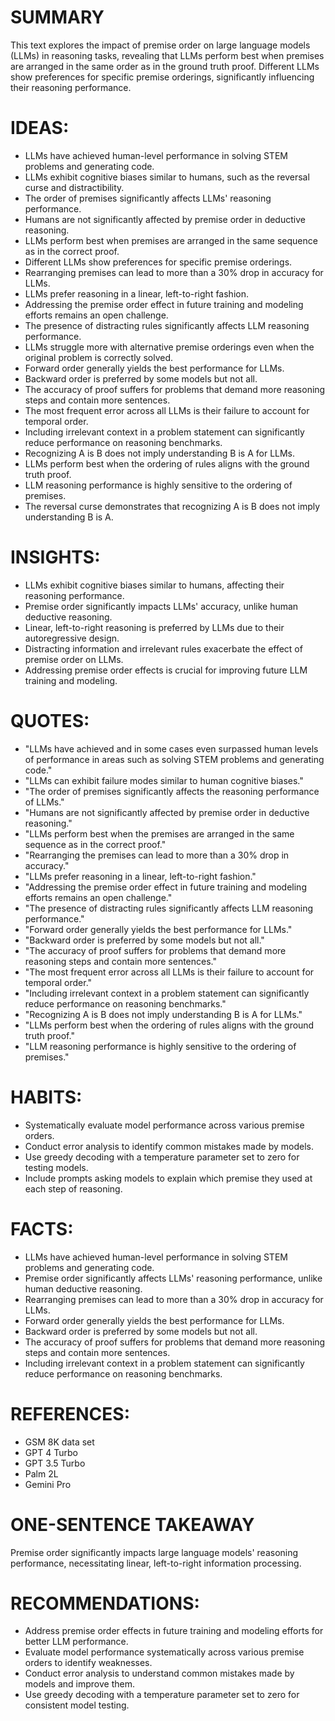 # SUMMARY
This text explores the impact of premise order on large language models (LLMs) in reasoning tasks, revealing that LLMs perform best when premises are arranged in the same order as in the ground truth proof. Different LLMs show preferences for specific premise orderings, significantly influencing their reasoning performance.

# IDEAS:
- LLMs have achieved human-level performance in solving STEM problems and generating code.
- LLMs exhibit cognitive biases similar to humans, such as the reversal curse and distractibility.
- The order of premises significantly affects LLMs' reasoning performance.
- Humans are not significantly affected by premise order in deductive reasoning.
- LLMs perform best when premises are arranged in the same sequence as in the correct proof.
- Different LLMs show preferences for specific premise orderings.
- Rearranging premises can lead to more than a 30% drop in accuracy for LLMs.
- LLMs prefer reasoning in a linear, left-to-right fashion.
- Addressing the premise order effect in future training and modeling efforts remains an open challenge.
- The presence of distracting rules significantly affects LLM reasoning performance.
- LLMs struggle more with alternative premise orderings even when the original problem is correctly solved.
- Forward order generally yields the best performance for LLMs.
- Backward order is preferred by some models but not all.
- The accuracy of proof suffers for problems that demand more reasoning steps and contain more sentences.
- The most frequent error across all LLMs is their failure to account for temporal order.
- Including irrelevant context in a problem statement can significantly reduce performance on reasoning benchmarks.
- Recognizing A is B does not imply understanding B is A for LLMs.
- LLMs perform best when the ordering of rules aligns with the ground truth proof.
- LLM reasoning performance is highly sensitive to the ordering of premises.
- The reversal curse demonstrates that recognizing A is B does not imply understanding B is A.

# INSIGHTS:
- LLMs exhibit cognitive biases similar to humans, affecting their reasoning performance.
- Premise order significantly impacts LLMs' accuracy, unlike human deductive reasoning.
- Linear, left-to-right reasoning is preferred by LLMs due to their autoregressive design.
- Distracting information and irrelevant rules exacerbate the effect of premise order on LLMs.
- Addressing premise order effects is crucial for improving future LLM training and modeling.

# QUOTES:
- "LLMs have achieved and in some cases even surpassed human levels of performance in areas such as solving STEM problems and generating code."
- "LLMs can exhibit failure modes similar to human cognitive biases."
- "The order of premises significantly affects the reasoning performance of LLMs."
- "Humans are not significantly affected by premise order in deductive reasoning."
- "LLMs perform best when the premises are arranged in the same sequence as in the correct proof."
- "Rearranging the premises can lead to more than a 30% drop in accuracy."
- "LLMs prefer reasoning in a linear, left-to-right fashion."
- "Addressing the premise order effect in future training and modeling efforts remains an open challenge."
- "The presence of distracting rules significantly affects LLM reasoning performance."
- "Forward order generally yields the best performance for LLMs."
- "Backward order is preferred by some models but not all."
- "The accuracy of proof suffers for problems that demand more reasoning steps and contain more sentences."
- "The most frequent error across all LLMs is their failure to account for temporal order."
- "Including irrelevant context in a problem statement can significantly reduce performance on reasoning benchmarks."
- "Recognizing A is B does not imply understanding B is A for LLMs."
- "LLMs perform best when the ordering of rules aligns with the ground truth proof."
- "LLM reasoning performance is highly sensitive to the ordering of premises."

# HABITS:
- Systematically evaluate model performance across various premise orders.
- Conduct error analysis to identify common mistakes made by models.
- Use greedy decoding with a temperature parameter set to zero for testing models.
- Include prompts asking models to explain which premise they used at each step of reasoning.

# FACTS:
- LLMs have achieved human-level performance in solving STEM problems and generating code.
- Premise order significantly affects LLMs' reasoning performance, unlike human deductive reasoning.
- Rearranging premises can lead to more than a 30% drop in accuracy for LLMs.
- Forward order generally yields the best performance for LLMs.
- Backward order is preferred by some models but not all.
- The accuracy of proof suffers for problems that demand more reasoning steps and contain more sentences.
- Including irrelevant context in a problem statement can significantly reduce performance on reasoning benchmarks.

# REFERENCES:
- GSM 8K data set
- GPT 4 Turbo
- GPT 3.5 Turbo
- Palm 2L
- Gemini Pro

# ONE-SENTENCE TAKEAWAY
Premise order significantly impacts large language models' reasoning performance, necessitating linear, left-to-right information processing.

# RECOMMENDATIONS:
- Address premise order effects in future training and modeling efforts for better LLM performance.
- Evaluate model performance systematically across various premise orders to identify weaknesses.
- Conduct error analysis to understand common mistakes made by models and improve them.
- Use greedy decoding with a temperature parameter set to zero for consistent model testing.